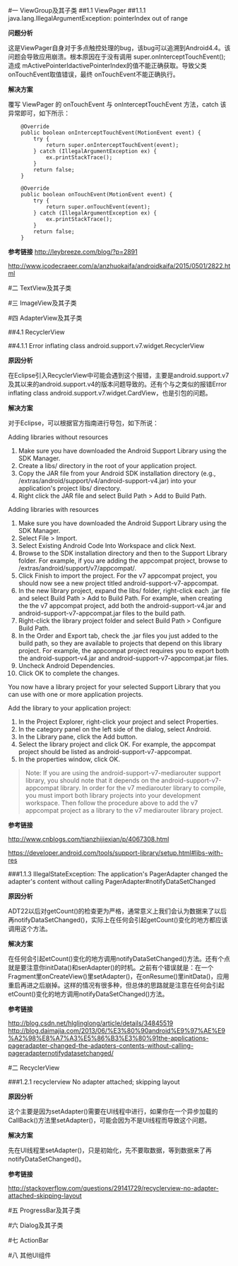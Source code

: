 #一 ViewGroup及其子类
##1.1 ViewPager
##1.1.1 java.lang.IllegalArgumentException: pointerIndex out of range 


**问题分析**

这是ViewPager自身对于多点触控处理的bug，该bug可以追溯到Android4.4。该问题会导致应用崩溃。根本原因在于没有调用 super.onInterceptTouchEvent(); 造成 mActivePointerIdactivePointerIndex的值不能正确获取。导致父类 onTouchEvent取值错误，最终 onTouchEvent不能正确执行。

**解决方案**

覆写 ViewPager 的 onTouchEvent 与 onInterceptTouchEvent 方法，catch 该异常即可，如下所示：

```
	@Override
	public boolean onInterceptTouchEvent(MotionEvent event) {
		try {
			return super.onInterceptTouchEvent(event);
		} catch (IllegalArgumentException ex) {
			ex.printStackTrace();
		}
		return false;
	}

	@Override
	public boolean onTouchEvent(MotionEvent event) {
		try {
			return super.onTouchEvent(event);
		} catch (IllegalArgumentException ex) {
			ex.printStackTrace();
		}
		return false;
	}

```

**参考链接**
http://leybreeze.com/blog/?p=2891

http://www.jcodecraeer.com/a/anzhuokaifa/androidkaifa/2015/0501/2822.html

#二 TextView及其子类 

#三 ImageView及其子类

#四 AdapterView及其子类

##4.1 RecyclerView

##4.1.1 Error inflating class android.support.v7.widget.RecyclerView

**原因分析**

在Eclipse引入RecyclerView中可能会遇到这个报错，主要是android.support.v7及其以来的android.support.v4的版本问题导致的。还有个与之类似的报错Error inflating class android.support.v7.widget.CardView，也是引包的问题。

**解决方案**

对于Eclipse，可以根据官方指南进行导包，如下所说：

Adding libraries without resources


1. Make sure you have downloaded the Android Support Library using the SDK Manager.
2. Create a libs/ directory in the root of your application project.
3. Copy the JAR file from your Android SDK installation directory (e.g., <sdk>/extras/android/support/v4/android-support-v4.jar) into your application's project libs/ directory.
4. Right click the JAR file and select Build Path > Add to Build Path.

Adding libraries with resources

1. Make sure you have downloaded the Android Support Library using the SDK Manager.
2. Select File > Import.
3. Select Existing Android Code Into Workspace and click Next.
4. Browse to the SDK installation directory and then to the Support Library folder. For example, if you are adding the appcompat project, browse to <sdk>/extras/android/support/v7/appcompat/.
5. Click Finish to import the project. For the v7 appcompat project, you should now see a new project titled android-support-v7-appcompat.
6. In the new library project, expand the libs/ folder, right-click each .jar file and select Build Path > Add to Build Path. For example, when creating the the v7 appcompat project, add both the android-support-v4.jar and android-support-v7-appcompat.jar files to the build path.
7. Right-click the library project folder and select Build Path > Configure Build Path.
8. In the Order and Export tab, check the .jar files you just added to the build path, so they are available to projects that depend on this library project. For example, the appcompat project requires you to export both the android-support-v4.jar and android-support-v7-appcompat.jar files.
9. Uncheck Android Dependencies.
10. Click OK to complete the changes.

You now have a library project for your selected Support Library that you can use with one or more application projects.

Add the library to your application project:

1. In the Project Explorer, right-click your project and select Properties.
2. In the category panel on the left side of the dialog, select Android.
3. In the Library pane, click the Add button.
4. Select the library project and click OK. For example, the appcompat project should be listed as android-support-v7-appcompat.
5. In the properties window, click OK.

>Note: If you are using the android-support-v7-mediarouter support library, you should note that it depends on the android-support-v7-appcompat library. In order for the v7 mediarouter library to compile, you must import both library projects into your development workspace. Then follow the procedure above to add the v7 appcompat project as a library to the v7 mediarouter library project.

**参考链接**

http://www.cnblogs.com/tianzhijiexian/p/4067308.html

https://developer.android.com/tools/support-library/setup.html#libs-with-res

###1.1.3 IllegalStateException: The application's PagerAdapter changed the adapter's content without calling PagerAdapter#notifyDataSetChanged

**原因分析**

ADT22以后对getCount()的检查更为严格，通常意义上我们会认为数据来了以后再notifyDataSetChanged()，实际上在任何会引起getCount()变化的地方都应该调用这个方法。

**解决方案**

在任何会引起etCount()变化的地方调用notifyDataSetChanged()方法。还有个点就是要注意你initData()和serAdapter()的时机。之前有个错误就是：在一个Fragment里onCreateView()里setAdapter()，在onResume()里initData()，应用重启再进之后崩掉。这样的情况有很多种，但总体的思路就是注意在任何会引起etCount()变化的地方调用notifyDataSetChanged()方法。

**参考链接**

http://blog.csdn.net/hlglinglong/article/details/34845519
http://blog.daimajia.com/2013/06/%E3%80%90android%E9%97%AE%E9%A2%98%E8%A7%A3%E5%86%B3%E3%80%91the-applications-pageradapter-changed-the-adapters-contents-without-calling-pageradapternotifydatasetchanged/

#二 RecyclerView

###1.2.1 recyclerview No adapter attached; skipping layout

**原因分析**

这个主要是因为setAdapter()需要在UI线程中进行，如果你在一个异步加载的CallBack()方法里setAdapter()，可能会因为不是UI线程而导致这个问题。

**解决方案**

先在UI线程里setAdapter()，只是初始化，先不要取数据，等到数据来了再notifyDataSetChanged()。

**参考链接**

http://stackoverflow.com/questions/29141729/recyclerview-no-adapter-attached-skipping-layout

#五 ProgressBar及其子类

#六 Dialog及其子类

#七 ActionBar

#八 其他UI组件
